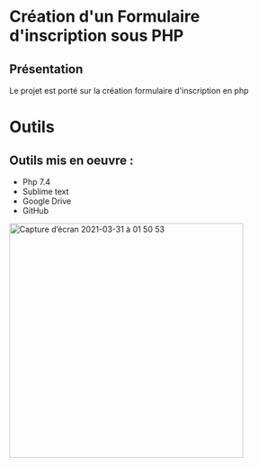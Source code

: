 # Création d'un Formulaire d'inscription sous PHP

## Présentation
Le projet est porté sur la création formulaire d'inscription en php 
# Outils 
## Outils mis en oeuvre :
- Php 7.4
- Sublime text 
- Google Drive
- GitHub

<img width="416" alt="Capture d’écran 2021-03-31 à 01 50 53" src="https://user-images.githubusercontent.com/71084572/113070900-eca7c400-91c3-11eb-95a5-40758530b4f2.png">


